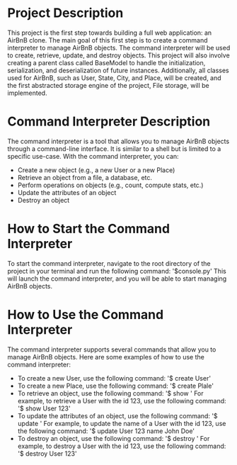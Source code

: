 # Project Description

This project is the first step towards building a full web application: an AirBnB clone. The main goal of this first step is to create a command interpreter to manage AirBnB objects. The command interpreter will be used to create, retrieve, update, and destroy objects. This project will also involve creating a parent class called BaseModel to handle the initialization, serialization, and deserialization of future instances. Additionally, all classes used for AirBnB, such as User, State, City, and Place, will be created, and the first abstracted storage engine of the project, File storage, will be implemented.

# Command Interpreter Description

The command interpreter is a tool that allows you to manage AirBnB objects through a command-line interface. It is similar to a shell but is limited to a specific use-case. With the command interpreter, you can:
- Create a new object (e.g., a new User or a new Place)
- Retrieve an object from a file, a database, etc.
- Perform operations on objects (e.g., count, compute stats, etc.)
- Update the attributes of an object
- Destroy an object

# How to Start the Command Interpreter
To start the command interpreter, navigate to the root directory of the project in your terminal and run the following command:
	'$console.py'
This will launch the command interpreter, and you will be able to start managing AirBnB objects.

# How to Use the Command Interpreter

The command interpreter supports several commands that allow you to manage AirBnB objects. Here are some examples of how to use the command interpreter:
- To create a new User, use the following command:
	'$ create User'
- To create a new Place, use the following command:
	'$ create Plale'
- To retrieve an object, use the following command:
	'$ show <class name> <id>'
For example, to retrieve a User with the id 123, use the following command:
	'$ show User 123'
- To update the attributes of an object, use the following command:
	'$ update <class name> <id> <attribute name> <attribute value>'
For example, to update the name of a User with the id 123, use the following command:
	'$ update User 123 name John Doe'
- To destroy an object, use the following command:
	'$ destroy <class name> <id>'
For example, to destroy a User with the id 123, use the following command:
	'$ destroy User 123'
